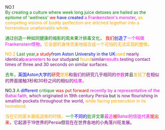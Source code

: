 NO.1  
</font><font color=Green>By creating a culture where week long juice detoxes are hailed as the epitome of 'wellness' </font> <font color=Red>we </font><font color=Blue>have created </font><font color=Magenta>a Frankenstein's monster</font>, </font><font color=Orange>as competing visions of bodily perfection are stitched together into a horrendous unattainable whole. 
    
</font> <font color=Green>通过创造一种如同健康的缩影的周末果汁排毒文化，</font> <font color=Red>我们</font><font color=Blue>创造了</font><font color=Magenta>一个叫做Frankenstein怪物，</font><font color=Orange>它全部的身体完美地结合成一个可怕的无法实现的整体。

NO.2
</font><font color=Green>Last year,</font><font color=Red>a study</font><font color=Blue>from Aston University in the UK</font><font color=Orange>used </font><font color=Purple>nearly identical</font><font color=Magenta>parameters </font><font color=Purple>to our study</font>and </font><font color=Orange>found</font><font color=Purple>similar</font><font color=Magenta>results </font><font color=Purple>testing contact times of three and 30 seconds on similar surfaces.

</font><font color=Green>去年，</font><font color=Blue>英国Aston大学的</font><font color=Red>研究</font><font color=Orange>使用</font><font color=Purple>和我们的研究几乎相同的</font><font color=Magenta>参数</font>并且</font><font color=Orange>发现了</font><font color=Purple>在相似的界面接触3秒和30秒之间的相似的</font><font color=Magenta>结果。</font>

NO.3
</font><font color=Green>A </font><font color=Blue>different </font><font color=Green>critique </font><font color=Red>was put forward </font><font color=Magenta>recently by a representative of the Bahai faith, </font><font color=Purple>which originated in 19th century Persia </font>but </font><font color=Purple>is now flourishing in smallish pockets throughout the world, </font><font color=Orange>while facing persecution in its homeland.

</font><font color=Orange>当在它的家乡面临迫害的时候，</font><font color=Green>一个</font><font color=Blue>不同的</font><font color=Green>批评文章</font><font color=Magenta>最近</font><font color=Red>被</font><font color=Magenta>Bahai的信徒代表</font><font color=Red>提出来，</font><font color=Purple>它起源于19世界的Persia</font>但</font><font color=Purple>现在在世界各地的小角落兴旺发展。
